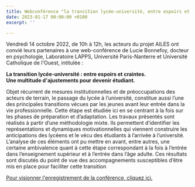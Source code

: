 ```yaml
---
title: Webconférence "la transition lycée-université, entre espoirs et craintes"
date: 2023-01-17 00:00:00 +0100
excerpt: ''

---
```

Vendredi 14 octobre 2022, de 10h à 12h, les acteurs du projet AILES ont convié leurs partenaires à une web-conférence de Lucie Bonnefoy, docteur en psychologie, Laboratoire LAPPS, Université Paris-Nanterre et Université Catholique de l'Ouest, intitulée :  
   
 **La transition lycée-université : entre espoirs et craintes.  
 Une multitude d'ajustements pour devenir étudiant.**

Objet récurrent de mesures institutionnelles et de préoccupations des acteurs de terrain, le passage du lycée à l’université, constitue aussi l’une des principales transitions vécues par les jeunes avant leur entrée dans la vie professionnelle. Cette étape est étudiée ici en se centrant à la fois sur les phases de préparation et d’adaptation. Les travaux présentés sont réalisés à partir d’une méthodologie mixte. Ils permettent d’identifier les représentations et dynamiques motivationnelles qui viennent construire les anticipations des lycéens et le vécu des étudiants à l’arrivée à l’université. L’analyse de ces éléments ont pu mettre en avant, entre autres, une certaine ambivalence quant à cette étape correspondant à la fois à l’entrée dans l’enseignement supérieur et à l’entrée dans l’âge adulte. Ces résultats sont discutés du point de vue des accompagnements susceptibles d’être mis en place pour faciliter cette transition

  
 [Pour visionner l'enregistrement de la conférence, cliquez ici.](https://www.youtube.com/watch?v=yCXYpAbisJw)
